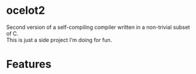 # ocelot2
Second version of a self-compiling compiler written in a non-trivial subset of C.  
This is just a side project I'm doing for fun.

# Features
